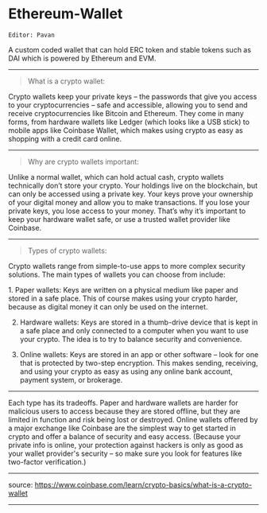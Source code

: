 # Ethereum-Wallet 

```
Editor: Pavan
```

A custom coded wallet that can hold ERC token and stable tokens such as DAI which is powered by Ethereum and EVM.

---------------------------------------------------------------------------------------------------------------------------------------------------------------------------------

>What is a crypto wallet:  

Crypto wallets keep your private keys – the passwords that give you access to your cryptocurrencies – safe and accessible, allowing you to send and receive cryptocurrencies like Bitcoin and Ethereum. They come in many forms, from hardware wallets like Ledger (which looks like a USB stick) to mobile apps like Coinbase Wallet, which makes using crypto as easy as shopping with a credit card online.

---------------------------------------------------------------------------------------------------------------------------------------------------------------------------------

>Why are crypto wallets important:

Unlike a normal wallet, which can hold actual cash, crypto wallets technically don’t store your crypto. Your holdings live on the blockchain, but can only be accessed using a private key. Your keys prove your ownership of your digital money and allow you to make transactions. If you lose your private keys, you lose access to your money. That’s why it’s important to keep your hardware wallet safe, or use a trusted wallet provider like Coinbase.

---------------------------------------------------------------------------------------------------------------------------------------------------------------------------------

>Types of crypto wallets: 

Crypto wallets range from simple-to-use apps to more complex security solutions. The main types of wallets you can choose from include:

1️. Paper wallets: Keys are written on a physical medium like paper and stored in a safe place. This of course makes using your crypto harder, because as digital money it can only be used on the internet.   

2. Hardware wallets: Keys are stored in a thumb-drive device that is kept in a safe place and only connected to a computer when you want to use your crypto. The idea is to try to balance security and convenience.

3. Online wallets: Keys are stored in an app or other software – look for one that is protected by two-step encryption. This makes sending, receiving, and using your crypto as easy as using any online bank account, payment system, or brokerage.   

---------------------------------------------------------------------------------------------------------------------------------------------------------------------------------

Each type has its tradeoffs. Paper and hardware wallets are harder for malicious users to access because they are stored offline, but they are limited in function and risk being lost or destroyed. Online wallets offered by a major exchange like Coinbase are the simplest way to get started in crypto and offer a balance of security and easy access. (Because your private info is online, your protection against hackers is only as good as your wallet provider's security – so make sure you look for features like two-factor verification.)

---------------------------------------------------------------------------------------------------------------------------------------------------------------------------

source: https://www.coinbase.com/learn/crypto-basics/what-is-a-crypto-wallet

---------------------------------------------------------------------------------------------------------------------------------------------------------------------------
